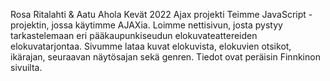 Rosa Ritalahti & Aatu Ahola
Kevät 2022 Ajax projekti
Teimme JavaScript -projektin, jossa käytimme AJAXia. Loimme nettisivun, josta pystyy tarkastelemaan eri pääkaupunkiseudun elokuvateattereiden elokuvatarjontaa. Sivumme lataa kuvat elokuvista, elokuvien otsikot, ikärajan, seuraavan näytösajan sekä genren. Tiedot ovat peräisin Finnkinon sivuilta.
